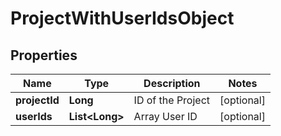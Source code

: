 
# ProjectWithUserIdsObject

## Properties
Name | Type | Description | Notes
------------ | ------------- | ------------- | -------------
**projectId** | **Long** | ID of the Project |  [optional]
**userIds** | **List&lt;Long&gt;** | Array User ID |  [optional]



